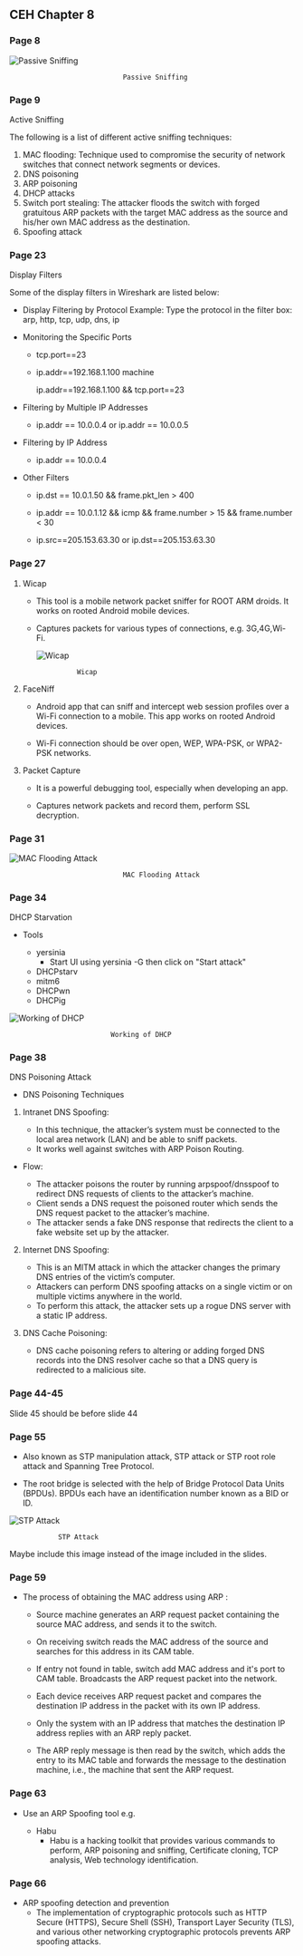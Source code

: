 ## **CEH Chapter 8**

### **Page 8**

![Passive Sniffing](<Passive Sniffing.png>)

                                Passive Sniffing


### **Page 9**

Active Sniffing

The following is a list of different active sniffing techniques:
1. MAC flooding: Technique used to compromise the security of network switches that connect network segments or devices.
2. DNS poisoning
3. ARP poisoning
4. DHCP attacks
5. Switch port stealing: The attacker floods the switch with forged gratuitous ARP packets with the target MAC address as the source and his/her own MAC address as the destination.
6. Spoofing attack



### **Page 23**

Display Filters

Some of the display filters in Wireshark are listed below:

* Display Filtering by Protocol 
    Example: Type the protocol in the filter box: arp, http, tcp, udp, dns, ip

* Monitoring the Specific Ports 
    
    * tcp.port==23 
    
    * ip.addr==192.168.1.100 machine 
    
      ip.addr==192.168.1.100 && tcp.port==23


* Filtering by Multiple IP Addresses

    * ip.addr == 10.0.0.4 or ip.addr == 10.0.0.5


* Filtering by IP Address 

    * ip.addr == 10.0.0.4


* Other Filters
    * ip.dst == 10.0.1.50 && frame.pkt_len > 400

    * ip.addr == 10.0.1.12 && icmp && frame.number > 15 && frame.number < 30

    * ip.src==205.153.63.30 or ip.dst==205.153.63.30


### **Page 27**

1. Wicap

    * This tool is a mobile network packet sniffer for ROOT ARM droids. It works on rooted Android mobile devices. 
    
    * Captures packets for various types of connections, e.g. 3G,4G,Wi-Fi.


        ![Wicap](Wicap.png)

                    Wicap


2. FaceNiff

    * Android app that can sniff and intercept web session profiles over a Wi-Fi connection to a mobile. This app works on rooted Android devices.
    
    *  Wi-Fi connection should be over open, WEP, WPA-PSK, or WPA2-PSK networks.


3. Packet Capture

    * It is a powerful debugging tool, especially when developing an app. 

    * Captures network packets and record them, perform SSL decryption.


### **Page 31**

![MAC Flooding Attack](<MAC Flooding Attack.png>)

                                MAC Flooding Attack



### **Page 34**

DHCP Starvation

* Tools

    * yersinia
        * Start UI using yersinia -G then click on "Start attack"
    * DHCPstarv
    * mitm6 
    * DHCPwn 
    * DHCPig 
    

![Working of DHCP](<Working of DHCP.png>)

                             Working of DHCP




### **Page 38**


DNS Poisoning Attack

* DNS Poisoning Techniques

1. Intranet DNS Spoofing:

    * In this technique, the attacker’s system must be connected to the local area network (LAN) and be able to sniff packets.
    * It works well against switches with ARP Poison Routing.


* Flow:

    *  The attacker poisons the router by running arpspoof/dnsspoof to redirect DNS requests of clients to the attacker’s machine.
    * Client sends a DNS request the poisoned router which sends the DNS request packet to the attacker’s machine.
    * The attacker sends a fake DNS response that redirects the client to a fake website set up by the attacker.
    


2. Internet DNS Spoofing:

    * This is an MITM attack in which the attacker changes the primary DNS entries of the victim’s computer.
    *  Attackers can perform DNS spoofing attacks on a single victim or on multiple victims anywhere in the world.
    * To perform this attack, the attacker sets up a rogue DNS server with a static IP address. 



3. DNS Cache Poisoning:

    * DNS cache poisoning refers to altering or adding forged DNS records into the DNS resolver cache so that a DNS query is redirected to a malicious site.



### **Page 44-45**

Slide 45 should be before slide 44



### **Page 55**

* Also known as STP manipulation attack, STP attack or STP root role attack and Spanning Tree Protocol.

* The root bridge is selected with the help of Bridge Protocol Data Units (BPDUs). BPDUs each have an identification number known as a BID or ID.


![STP Attack](<STP Attack.png>)

                STP Attack

Maybe include this image instead of the image included in the slides.



### **Page 59**

* The process of obtaining the MAC address using ARP :

    * Source machine generates an ARP request packet containing the source MAC address, and sends it to the switch.

    * On receiving switch reads the MAC address of the source and searches for this address in its CAM table.

    * If entry not found in table, switch add MAC address and it's port to CAM table. Broadcasts the ARP request packet into the network.

    * Each device receives ARP request packet and compares the destination IP address in the packet with its own IP address.

    * Only the system with an IP address that matches the destination IP address replies with an ARP reply packet.

    * The ARP reply message is then read by the switch, which adds the entry to its MAC table and forwards the message to the destination machine, i.e., the machine that sent the ARP request.



### **Page 63**

* Use an ARP Spoofing tool e.g.

    * Habu
        * Habu is a hacking toolkit that provides various commands to perform, ARP poisoning and sniffing, Certificate cloning, TCP analysis, Web technology identification.



### **Page 66**

* ARP spoofing detection and prevention
    * The implementation of cryptographic protocols such as HTTP Secure (HTTPS), Secure Shell (SSH), Transport Layer Security (TLS), and various other networking cryptographic protocols prevents ARP spoofing attacks.


